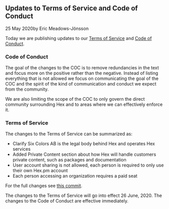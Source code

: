 ## Updates to Terms of Service and Code of Conduct

<div class="subtitle"><time datetime="2020-05-25T00:00:00Z">25 May 2020</time>by Eric Meadows-Jönsson</div>

Today we are publishing updates to our [Terms of Service](/policies/termsofservice) and [Code of Conduct](/policies/codeofconduct).

### Code of Conduct

The goal of the changes to the COC is to remove redundancies in the text and focus more on the positive rather than the negative. Instead of listing everything that is not allowed we focus on communicating the goal of the COC and the spirit of the kind of communication and conduct we expect from the community.

We are also limiting the scope of the COC to only govern the direct community surrounding Hex and to areas where we can effectively enforce it.

### Terms of Service

The changes to the Terms of Service can be summarized as:

  * Clarify Six Colors AB is the legal body behind Hex and operates Hex services
  * Added Private Content section about how Hex will handle customers private content, such as packages and documentation
  * User account sharing is not allowed, each person is required to only use their own Hex.pm account
  * Each person accessing an organization requires a paid seat

For the full changes see [this commit](https://github.com/hexpm/hexpm/commit/cb2d06a2b1da14471f3415106c9ea19875790f34).

The changes to the Terms of Service will go into effect 26 June, 2020. The changes to the Code of Conduct are effective immediately.
